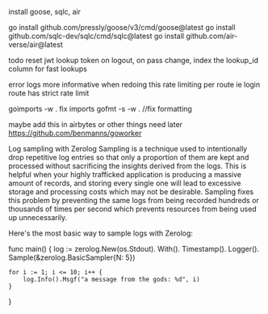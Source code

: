 install goose, sqlc, air

go install github.com/pressly/goose/v3/cmd/goose@latest
go install github.com/sqlc-dev/sqlc/cmd/sqlc@latest
go install github.com/air-verse/air@latest

todo reset jwt lookup token on logout, on pass change,
index the lookup_id column for fast lookups

error logs more informative when redoing this
rate limiting per route ie login route has strict rate limit

goimports -w . fix imports
gofmt -s -w . //fix formatting

maybe add this in airbytes or other things need later
https://github.com/benmanns/goworker

Log sampling with Zerolog
Sampling is a technique used to intentionally drop repetitive log entries so that only a proportion of them are kept and processed without sacrificing the insights derived from the logs. This is helpful when your highly trafficked application is producing a massive amount of records, and storing every single one will lead to excessive storage and processing costs which may not be desirable. Sampling fixes this problem by preventing the same logs from being recorded hundreds or thousands of times per second which prevents resources from being used up unnecessarily.

Here's the most basic way to sample logs with Zerolog:

func main() {
    log := zerolog.New(os.Stdout).
        With().
        Timestamp().
        Logger().
        Sample(&zerolog.BasicSampler{N: 5})

    for i := 1; i <= 10; i++ {
        log.Info().Msgf("a message from the gods: %d", i)
    }
}
